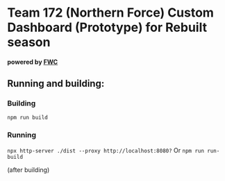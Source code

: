 # Team 172 (Northern Force) Custom Dashboard (Prototype) for Rebuilt season
#### powered by [FWC](https://github.com/frc-web-components)

## Running and building:

### Building
`npm run build`

### Running
`npx http-server ./dist --proxy http://localhost:8080?`
Or
`npm run run-build`

(after building)
